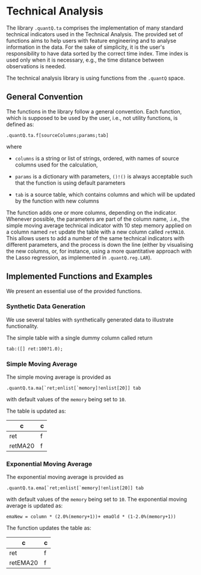 # Technical Analysis

The library ```.quantQ.ta``` comprises the implementation of many standard technical indicators used in the Technical Analysis. The provided set of functions aims to help users with feature engineering and to analyse information in the data. For the sake of simplicity, it is the user's responsibility to have data sorted by the correct time index. Time index is used only when it is necessary, e.g., the time distance between observations is needed.

The technical analysis library is using functions from the ```.quantQ``` space.

## General Convention

The functions in the library follow a general convention. Each function, which is supposed to be used by the user, i.e., not utility functions, is defined as:

```
.quantQ.ta.f[sourceColumns;params;tab]
```
where

* ```columns``` is a string or list of strings, ordered, with names of source columns used for the calculation,

* ```params``` is a dictionary with parameters,  ```()!()``` is always acceptable such that the function is using default parameters

* ```tab``` is a source table, which contains columns and which will be  updated by the function with new columns

The function adds one or more columns, depending on the indicator. Whenever possible, the parameters are part of the column name, .i.e., the simple moving average technical indicator with 10 step memory applied on a column named ```ret``` update the table with a new column called ```retMA10```. This allows users to add a number of the same technical indicators with different parameters, and the process is down the line (either by visualising the new columns, or, for instance, using a more quantitative approach with the Lasso regression, as implemented in ```.quantQ.reg.LAR```).

## Implemented Functions and Examples

We present an essential use of the provided functions.

### Synthetic Data Generation

We use several tables with synthetically generated data to illustrate functionality.

The simple table with a single dummy column called return

```
tab:([] ret:100?1.0);
```

### Simple Moving Average

The simple moving average is provided as

```
.quantQ.ta.ma[`ret;enlist[`memory]!enlist[20]] tab
```
with default values of the ```memory``` being set to ```10```.

The table is updated as:

| c	| c	|
|  ----- |  ---- |
| ret | f |
| retMA20	| f |

### Exponential Moving Average

The exponential moving average is provided as

```
.quantQ.ta.ema[`ret;enlist[`memory]!enlist[20]] tab
```
with default values of the ```memory``` being set to ```10```. The exponential moving average is updated as:

```
emaNew = column * (2.0%(memory+1))+ emaOld * (1-2.0%(memory+1))
```

The function updates the table as:

| c	| c	|
|  ----- |  ---- |
| ret | f |
| retEMA20	| f |
